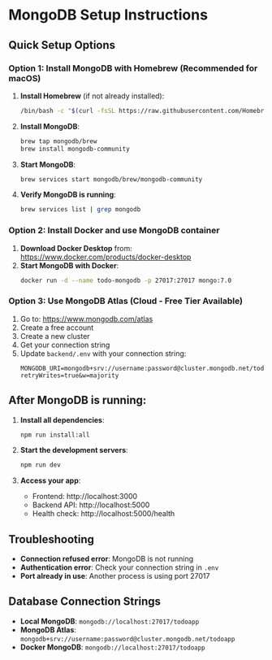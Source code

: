 # MongoDB Setup Instructions

## Quick Setup Options

### Option 1: Install MongoDB with Homebrew (Recommended for macOS)

1. **Install Homebrew** (if not already installed):
   ```bash
   /bin/bash -c "$(curl -fsSL https://raw.githubusercontent.com/Homebrew/install/HEAD/install.sh)"
   ```

2. **Install MongoDB**:
   ```bash
   brew tap mongodb/brew
   brew install mongodb-community
   ```

3. **Start MongoDB**:
   ```bash
   brew services start mongodb/brew/mongodb-community
   ```

4. **Verify MongoDB is running**:
   ```bash
   brew services list | grep mongodb
   ```

### Option 2: Install Docker and use MongoDB container

1. **Download Docker Desktop** from: https://www.docker.com/products/docker-desktop
2. **Start MongoDB with Docker**:
   ```bash
   docker run -d --name todo-mongodb -p 27017:27017 mongo:7.0
   ```

### Option 3: Use MongoDB Atlas (Cloud - Free Tier Available)

1. Go to: https://www.mongodb.com/atlas
2. Create a free account
3. Create a new cluster
4. Get your connection string
5. Update `backend/.env` with your connection string:
   ```
   MONGODB_URI=mongodb+srv://username:password@cluster.mongodb.net/todoapp?retryWrites=true&w=majority
   ```

## After MongoDB is running:

1. **Install all dependencies**:
   ```bash
   npm run install:all
   ```

2. **Start the development servers**:
   ```bash
   npm run dev
   ```

3. **Access your app**:
   - Frontend: http://localhost:3000
   - Backend API: http://localhost:5000
   - Health check: http://localhost:5000/health

## Troubleshooting

- **Connection refused error**: MongoDB is not running
- **Authentication error**: Check your connection string in `.env`
- **Port already in use**: Another process is using port 27017

## Database Connection Strings

- **Local MongoDB**: `mongodb://localhost:27017/todoapp`
- **MongoDB Atlas**: `mongodb+srv://username:password@cluster.mongodb.net/todoapp`
- **Docker MongoDB**: `mongodb://localhost:27017/todoapp`
